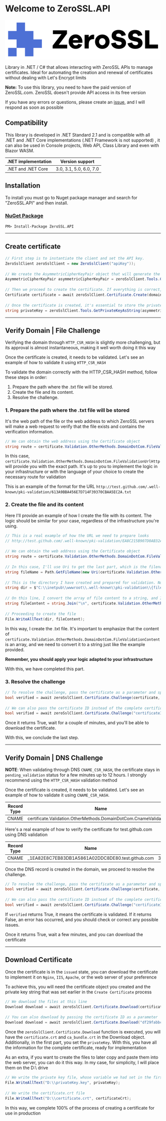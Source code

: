 # Welcome to ZeroSSL.API

![CloudFlare.Dns](https://raw.githubusercontent.com/ljchuello/ZeroSSL.API/master/icon_128.png)

Library in .NET / C# that allows interacting with ZeroSSL APIs to manage certificates. Ideal for automating the creation and renewal of certificates without dealing with Let's Encrypt limits

**Note:** To use this library, you need to have the paid version of ZeroSSL.com. ZeroSSL doesn't provide API access in its free version

If you have any errors or questions, please create an [issue](https://github.com/ljchuello/ZeroSSL.API/issues), and I will respond as soon as possible

## Compatibility

This library is developed in .NET Standard 2.1 and is compatible with all .NET and .NET Core implementations (.NET Framework is not supported) , it can also be used in Console projects, Web API, Class Library and even with Blazor WASM.

| .NET implementation        	| Version support         	|
|----------------------------	|-------------------------	|
| .NET and .NET Core         	| 3.0, 3.1, 5.0, 6.0, 7.0 	|

## Installation

To install you must go to Nuget package manager and search for "ZeroSSL.API" and then install.

### [NuGet Package](https://www.nuget.org/packages/ZeroSSL.API)

    PM> Install-Package ZeroSSL.API
---
## Create certificate

```csharp
// First step is to instantiate the client and set the API key.
ZeroSslClient zeroSslClient = new ZeroSslClient("apiKey"));

// We create the AsymmetricCipherKeyPair object that will generate the private and public key
AsymmetricCipherKeyPair asymmetricCipherKeyPair = zeroSslClient.Tools.GenerateRsaKeyPair();

// Then we proceed to create the certificate. If everything is correct, it will return an object of type Certificate
Certificate certificate = await zeroSslClient.Certificate.Create(domain, asymmetricCipherKeyPair);

// Once the certificate is created, it's essential to store the private key used in its generation. This will be necessary later for publishing the certificate.
string privateKey = zeroSslClient.Tools.GetPrivateKeyAsString(asymmetricCipherKeyPair.Private);
```
---

## Verify Domain | File Challenge

Verifying the domain through `HTTP_CSR_HASH` is slightly more challenging, but its approval is almost instantaneous, making it well worth doing it this way

Once the certificate is created, it needs to be validated. Let's see an example of how to validate it using `HTTP_CSR_HASH`

To validate the domain correctly with the HTTP_CSR_HASH method, follow these steps in order:

1. Prepare the path where the .txt file will be stored.
1. Create the file and its content.
1. Resolve the challenge.

### 1. Prepare the path where the .txt file will be stored

It's the web path of the file or the web address to which ZeroSSL servers will make a web request to verify that the file exists and contains the verification information.

```csharp
// We can obtain the web address using the Certificate object
string route = certificate.Validation.OtherMethods.DomainDotCom.FileValidationUrlHttp;
```

In this case, `certificate.Validation.OtherMethods.DomainDotCom.FileValidationUrlHttp` will provide you with the exact path. It's up to you to implement the logic in your infrastructure or with the language of your choice to create the necessary route for validation

This is an example of the format for the URL `http://test.github.com/.well-known/pki-validation/613A9BBA456E7D714F39370CBAA5EC2A.txt`

### 2. Create the file and its content

Here I'll provide an example of how I create the file with its content. The logic should be similar for your case, regardless of the infrastructure you're using.

```csharp
// This is a real example of how the URL we need to prepare looks
// http://test.github.com/.well-known/pki-validation/EA8C215B907D0AB32AC5D08558AA0048.txt

// We can obtain the web address using the Certificate object
string route = certificate.Validation.OtherMethods.DomainDotCom.FileValidationUrlHttp;

// In this case, I'll use Uri to get the last part, which is the filename
string fileName = Path.GetFileName(new Uri(certificate.Validation.OtherMethods.DomainDotCom.FileValidationUrlHttp).AbsolutePath);

// This is the directory I have created and prepared for validation. Note that it logically aligns with step 1
string dir = $"C:\\inetpub\\wwwroot\\.well-known\\pki-validation\\{fileName}";

// On this line, I convert the array of file content to a string, and I add line breaks
string fileContent = string.Join("\n", certificate.Validation.OtherMethods.DomainDotCom.FileValidationContent);

// Proceeding to create the file
File.WriteAllText(dir, fileContent);
```

In this way, I create the .txt file. It's important to emphasize that the content of `certificate.Validation.OtherMethods.DomainDotCom.FileValidationContent` is an array, and we need to convert it to a string just like the example provided.

**Remember, you should apply your logic adapted to your infrastructure**

With this, we have completed this part.

### 3. Resolve the challenge

```csharp
// To resolve the challenge, pass the certificate as a parameter and specify the type of challenge.
bool verified = await zeroSslClient.Certificate.Challenge(certificate, ValidationMethod.HTTP_CSR_HASH);

// We can also pass the certificate ID instead of the complete certificate
bool verified = await zeroSslClient.Certificate.Challenge("certificateID", ValidationMethod.HTTP_CSR_HASH);
```

Once it returns True, wait for a couple of minutes, and you'll be able to download the certificate.

With this, we conclude the last step.

---
## Verify Domain | DNS Challenge

**NOTE**: When validating through DNS `CNAME_CSR_HASH`, the certificate stays in `pending_validation` status for a few minutes up to 12 hours. I strongly recommend using the `HTTP_CSR_HASH` validation method

Once the certificate is created, it needs to be validated. Let's see an example of how to validate it using `CNAME_CSR_HASH`.

| Record Type | Name | Value |
| :----------: | :----------: | :----------: |
| CNAME | certificate.Validation.OtherMethods.DomainDotCom.CnameValidationP1 | certificate.Validation.OtherMethods.DomainDotCom.CnameValidationP2 |

Here's a real example of how to verify the certificate for test.github.com using DNS validation

| Record Type | Name | Value |
| :----------: | :----------: | :----------: |
| CNAME | _1EA82E8C7EB83DB1A5861A02DDC8DE80.test.github.com | 3921D03C724EAA6EF42FCE5C8040A39E.464AC15B66374686070B777C674E46F7.51b54eb096d69ad.comodoca.com |

Once the DNS record is created in the domain, we proceed to resolve the challenge.

```csharp
// To resolve the challenge, pass the certificate as a parameter and specify the type of challenge.
bool verified = await zeroSslClient.Certificate.Challenge(certificate, ValidationMethod.CNAME_CSR_HASH);

// We can also pass the certificate ID instead of the complete certificate
bool verified = await zeroSslClient.Certificate.Challenge("certificateID", ValidationMethod.CNAME_CSR_HASH);
```

If `verified` returns True, it means the certificate is validated. If it returns False, an error has occurred, and you should check or correct any possible issues.

Once it returns True, wait a few minutes, and you can download the certificate

---
## Download Certificate

Once the certificate is in the `issued` state, you can download the certificate to implement it on `Nginx`, `IIS`, `Apache`, or the web server of your preference

To achieve this, you will need the certificate object you created and the private key string that was set earlier in the `Create Certificate` process

```csharp
// We download the files at this line
Download download = await zeroSslClient.Certificate.Download(certificate);

// You can also download by passing the certificate ID as a parameter
Download download = await zeroSslClient.Certificate.Download("df29fabbce961f1c997a4b9dcd8da0df");
```

Once the `zeroSslClient.Certificate.Download` function is executed, you will have the `certificate.crt` and `ca_bundle.crt` in the Download object. Additionally, in the first part, you set the `privateKey`. With this, you have all the information for the complete certificate, ready for implementation

As an extra, if you want to create the files to later copy and paste them into the web server, you can do it this way. In my case, for simplicity, I will place them on the D:\ drive

```csharp
// We write the private key file, whose variable we had set in the first step
File.WriteAllText("D:\\privateKey.key", privateKey);

// We write the certificate.crt file
File.WriteAllText("D:\\certificate.crt", certificateCrt);
```

In this way, we complete 100% of the process of creating a certificate for use in production

